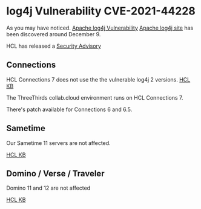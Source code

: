 # log4j Vulnerability CVE-2021-44228

As you may have noticed. [Apache log4j Vulnerability](https://nvd.nist.gov/vuln/detail/CVE-2021-44228) [Apache log4j site](https://logging.apache.org/log4j/2.x/security.html) has been discovered around December 9.

HCL has released a [Security Advisory](https://support.hcltechsw.com/csm?id=kb_article&sysparm_article=KB0095490)

## Connections

HCL Connections 7 does not use the the vulnerable log4j 2 versions.
[HCL KB](https://support.hcltechsw.com/csm?id=kb_article&sysparm_article=KB0095498)

The ThreeThirds collab.cloud environment runs on HCL Connections 7.

There's patch available for Connections 6 and 6.5.

## Sametime

Our Sametime 11 servers are not affected.

[HCL KB](https://support.hcltechsw.com/csm?id=kb_article&sysparm_article=KB0095528)

## Domino / Verse / Traveler

Domino 11 and 12 are not affected

[HCL KB](https://support.hcltechsw.com/csm?id=kb_article&sysparm_article=KB0095516)
